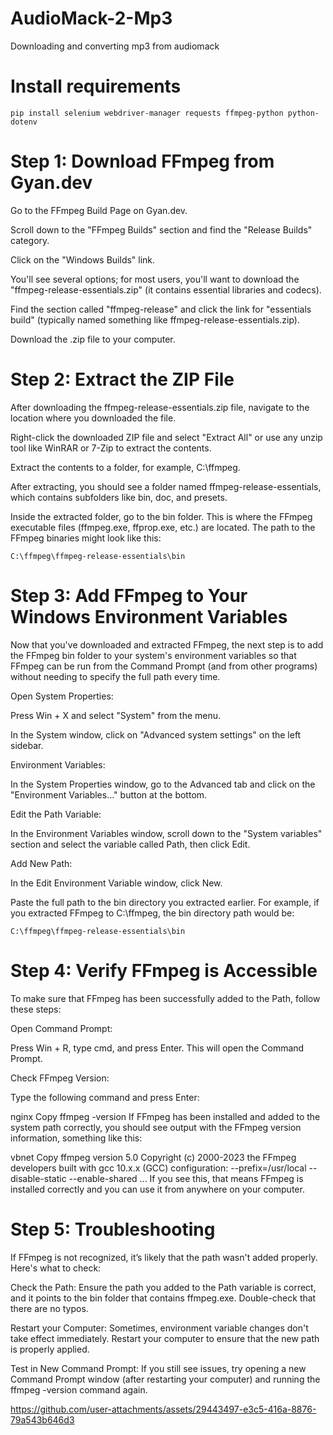 # AudioMack-2-Mp3
Downloading and converting mp3 from audiomack

# Install requirements

```
pip install selenium webdriver-manager requests ffmpeg-python python-dotenv
```


# Step 1: Download FFmpeg from Gyan.dev
Go to the FFmpeg Build Page on Gyan.dev.

Scroll down to the "FFmpeg Builds" section and find the "Release Builds" category.

Click on the "Windows Builds" link.

You'll see several options; for most users, you'll want to download the "ffmpeg-release-essentials.zip" (it contains essential libraries and codecs).

Find the section called "ffmpeg-release" and click the link for "essentials build" (typically named something like ffmpeg-release-essentials.zip).

Download the .zip file to your computer.




# Step 2: Extract the ZIP File
After downloading the ffmpeg-release-essentials.zip file, navigate to the location where you downloaded the file.

Right-click the downloaded ZIP file and select "Extract All" or use any unzip tool like WinRAR or 7-Zip to extract the contents.

Extract the contents to a folder, for example, C:\ffmpeg\.

After extracting, you should see a folder named ffmpeg-release-essentials, which contains subfolders like bin, doc, and presets.

Inside the extracted folder, go to the bin folder. This is where the FFmpeg executable files (ffmpeg.exe, ffprop.exe, etc.) are located. The path to the FFmpeg binaries might look like this:

```
C:\ffmpeg\ffmpeg-release-essentials\bin
```


# Step 3: Add FFmpeg to Your Windows Environment Variables
Now that you've downloaded and extracted FFmpeg, the next step is to add the FFmpeg bin folder to your system's environment variables so that FFmpeg can be run from the Command Prompt (and from other programs) without needing to specify the full path every time.

Open System Properties:

Press Win + X and select "System" from the menu.

In the System window, click on "Advanced system settings" on the left sidebar.

Environment Variables:

In the System Properties window, go to the Advanced tab and click on the "Environment Variables..." button at the bottom.

Edit the Path Variable:

In the Environment Variables window, scroll down to the "System variables" section and select the variable called Path, then click Edit.

Add New Path:

In the Edit Environment Variable window, click New.

Paste the full path to the bin directory you extracted earlier. For example, if you extracted FFmpeg to C:\ffmpeg, the bin directory path would be:

```
C:\ffmpeg\ffmpeg-release-essentials\bin
```

# Step 4: Verify FFmpeg is Accessible
To make sure that FFmpeg has been successfully added to the Path, follow these steps:

Open Command Prompt:

Press Win + R, type cmd, and press Enter. This will open the Command Prompt.

Check FFmpeg Version:

Type the following command and press Enter:

nginx
Copy
ffmpeg -version
If FFmpeg has been installed and added to the system path correctly, you should see output with the FFmpeg version information, something like this:

vbnet
Copy
ffmpeg version 5.0 Copyright (c) 2000-2023 the FFmpeg developers
built with gcc 10.x.x (GCC)
configuration: --prefix=/usr/local --disable-static --enable-shared ...
If you see this, that means FFmpeg is installed correctly and you can use it from anywhere on your computer.


# Step 5: Troubleshooting
If FFmpeg is not recognized, it’s likely that the path wasn't added properly. Here's what to check:

Check the Path: Ensure the path you added to the Path variable is correct, and it points to the bin folder that contains ffmpeg.exe. Double-check that there are no typos.

Restart your Computer: Sometimes, environment variable changes don't take effect immediately. Restart your computer to ensure that the new path is properly applied.

Test in New Command Prompt: If you still see issues, try opening a new Command Prompt window (after restarting your computer) and running the ffmpeg -version command again.






https://github.com/user-attachments/assets/29443497-e3c5-416a-8876-79a543b646d3




